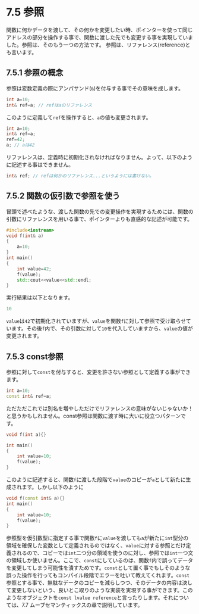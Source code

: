 # 7.5 参照

関数に何かデータを渡して、その何かを変更したい時、ポインターを使って同じアドレスの部分を操作する事で、関数に渡した先でも変更する事を実現していました。参照は、そのもう一つの方法です。
参照は、リファレンス(reference)とも言います。

## 7.5.1 参照の概念
参照は変数定義の際にアンパサンド(`&`)を付与する事でその意味を成します。
```cpp
int a=10;
int& ref=a; // refはaのリファレンス
```
このように定義して`ref`を操作すると、`a`の値も変更されます。
```cpp
int a=10;
int& ref=a;
ref=42;
a; // aは42
```
リファレンスは、定義時に初期化されなければなりません。よって、以下のように記述する事はできません。
```cpp
int& ref; // refは何かのリファレンス...というようには書けない。
```

## 7.5.2 関数の仮引数で参照を使う
冒頭で述べたような、渡した関数の先での変更操作を実現するためには、関数の引数にリファレンスを用いる事で、ポインターよりも直感的な記述が可能です。
```cpp
#include<iostream>
void f(int& a)
{
    a=10;
}
int main()
{
    int value=42;
    f(value);
    std::cout<<value<<std::endl;
}
```
実行結果は以下となります。
```cpp
10
```
`value`は`42`で初期化されていますが、`value`を関数`f`に対して参照で受け取らせています。その後`f`内で、その引数に対して`10`を代入していますから、`value`の値が変更されます。

## 7.5.3 const参照
参照に対して`const`を付与すると、変更を許さない参照として定義する事ができます。
```cpp
int a=10;
const int& ref=a;
```
ただただこれでは別名を増やしただけでリファレンスの意味がないじゃないか！と思うかもしれません。const参照は関数に渡す時に大いに役立つパターンです。
```cpp
void f(int a){}

int main()
{
    int value=10;
    f(value);
}
```
このように記述すると、関数`f`に渡した段階で`value`のコピーが`a`として新たに生成されます。しかし以下のように
```cpp
void f(const int& a){}
int main()
{
    int value=10;
    f(value);
}
```
参照型を仮引数型に指定する事で関数`f`に`value`を渡しても`a`が新たに`int`型分の領域を確保した変数として定義されるのではなく、`value`に対する参照とだけ定義されるので、コピーでは`int`二つ分の領域を使うのに対し、参照では`int`一つ文の領域しか使いません。ここで、`const`にしているのは、関数`f`内で誤ってデータを変更してしまう可能性を潰すためです。`const`として置く事でもしそのような誤った操作を行ってもコンパイル段階でエラーを吐いて教えてくれます。`const`参照とする事で、無駄なデータのコピーを減らしつつ、そのデータの内容は決して変更しないという、良いとこ取りのような実装を実現する事ができます。このようなオブジェクトを`const lvalue reference`と言ったりします。それについては、7.7 ムーブセマンティックスの章で説明しています。